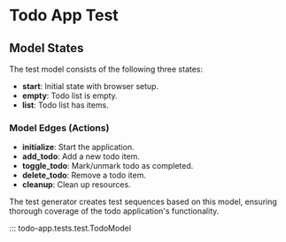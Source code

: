 # Todo App Test

## Model States

The test model consists of the following three states:

- **start**: Initial state with browser setup.
- **empty**: Todo list is empty.
- **list**: Todo list has items.

### Model Edges (Actions)

- **initialize**: Start the application.
- **add_todo**: Add a new todo item.
- **toggle_todo**: Mark/unmark todo as completed.
- **delete_todo**: Remove a todo item.
- **cleanup**: Clean up resources.

The test generator creates test sequences based on this model, ensuring thorough coverage of the todo application's functionality.

::: todo-app.tests.test.TodoModel
